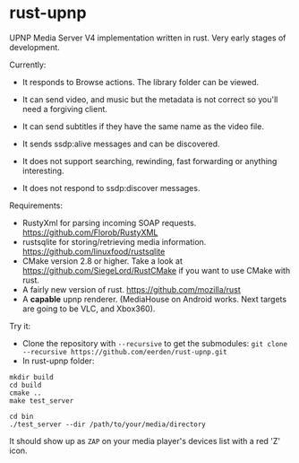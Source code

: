 rust-upnp
=========

UPNP Media Server V4 implementation written in rust.
Very early stages of development. 

Currently:

- It responds to Browse actions. The library folder can be viewed.
- It can send video, and music but the metadata is not correct so you'll need a forgiving client.
- It can send subtitles if they have the same name as the video file.
- It sends ssdp:alive messages and can be discovered.

- It does not support searching, rewinding, fast forwarding or anything interesting.
- It does not respond to ssdp:discover messages. 


Requirements: 

- RustyXml for parsing incoming SOAP requests. https://github.com/Florob/RustyXML
- rustsqlite for storing/retrieving media information. https://github.com/linuxfood/rustsqlite
- CMake version 2.8 or higher. Take a look at https://github.com/SiegeLord/RustCMake if you want to use CMake with rust.
- A fairly new version of rust. https://github.com/mozilla/rust
- A **capable** upnp renderer. (MediaHouse on Android works. Next targets are going to be VLC, and Xbox360).

Try it:

- Clone the repository with `--recursive` to get the submodules: `git clone --recursive https://github.com/eerden/rust-upnp.git`
- In rust-upnp folder: 
~~~
mkdir build
cd build
cmake ..
make test_server

cd bin
./test_server --dir /path/to/your/media/directory
~~~

It should show up as `ZAP` on your media player's devices list with a red 'Z' icon.
